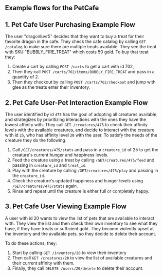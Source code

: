 ## Example flows for the PetCafe

## 1. Pet Cafe User Purchasing Example Flow

The user "dragonluvr5" decides that they want to buy a treat for their favorite dragon in the cafe. They check the cafe catalog by calling ```GET /catalog``` to make sure there are multiple treats available. They see the treat with SKU "BUBBLY_FIRE_TREAT" which costs 50 gold.
To buy that treat they:
1. Create a cart by calling ```POST /carts``` to get a cart with id 702,
2. Then they call ```POST /carts/702/items/BUBBLY_FIRE_TREAT``` and pass in a quantity of 2.
3. Then they checkout by calling ```POST /carts/702/checkout``` and jump with glee as the treats enter their inventory. 

## 2. Pet Cafe User-Pet Interaction Example Flow

The user identified by id `475` has the goal of adopting all creatures available, and strategizes by prioritizing interactions with the ones they have the lowest affinity with.
They call `GET /creatures/475` to check their affinity levels with the available creatures, and decide to interact with the creature with id `25`, who has affinity level `20` with the user.
To satisfy the needs of the creature they do the following.
1. Call `/GET/creatures/475/stats` and pass in a `creature_id` of 25 to get the creature's current hunger and happiness levels.
2. Feed the creature using a treat by calling `/GET/creatures/475/feed` and passing in `creature_id` and `treat_id`.
3. Play with the creature by calling `/GET/creatures/475/play` and passing in the `creature_id`.
4. Check the creature's updated happiness and hunger levels using `/GET/creatures/475/stats` again.
5. Rinse and repeat until the creature is either full or completely happy.

## 3. Pet Cafe User Viewing Example Flow

A user with id 20 wants to view the list of pets that are available to interact with. They view the list and then check their own inventory to see what they have, if they have treats or sufficient gold. They become violently upset at the inventory and the available pets, so they decide to delete their account.

To do these actions, they:
1. Start by calling ```GET /inventory/20``` to view their inventory
2. Then call ```GET /creatures/20``` to view the list of available creatures and their current affinity with them.
3. Finally, they call ```DELETE /users/20/delete``` to delete their account.
